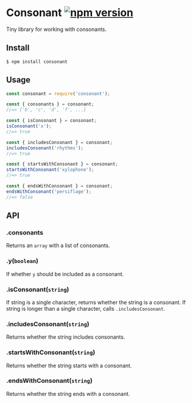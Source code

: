 # Consonant [![npm version](https://badge.fury.io/js/consonant.svg)](https://badge.fury.io/js/consonant)

Tiny library for working with consonants.

## Install

```
$ npm install consonant
```

## Usage

```js
const consonant = require('consonant');

const { consonants } = consonant;
//=> ['b', 'c', 'd', 'f', ...]

const { isConsonant } = consonant;
isConsonant('x');
//=> true

const { includesConsonant } = consonant;
includesConsonant('rhythms');
//=> true

const { startsWithConsonant } = consonant;
startsWithConsonant('xylophone');
//=> true

const { endsWithConsonant } = consonant;
endsWithConsonant('persiflage');
//=> false
```

## API

### .consonants

Returns an `array` with a list of consonants.

### .y(`boolean`)

If whether `y` should be included as a consonant.

### .isConsonant(`string`)

If string is a single character, returns whether the string is a consonant. If string is longer than a single character, calls `.includesConsonant`.

### .includesConsonant(`string`)

Returns whether the string includes consonants.

### .startsWithConsonant(`string`)

Returns whether the string starts with a consonant.

### .endsWithConsonant(`string`)

Returns whether the string ends with a consonant.
